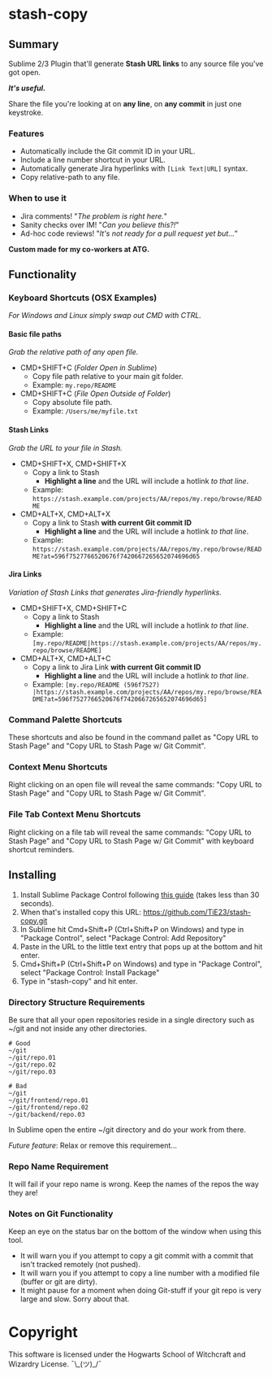 # stash-copy
## Summary
Sublime 2/3 Plugin that'll generate **Stash URL links** to any source file you've got open.

**_It's useful._**

Share the file you're looking at on **any line**, on **any commit** in just one keystroke.

### Features
- Automatically include the Git commit ID in your URL.
- Include a line number shortcut in your URL.
- Automatically generate Jira hyperlinks with ```[Link Text|URL]``` syntax.
- Copy relative-path to any file.

### When to use it
- Jira comments! "_The problem is right here._"
- Sanity checks over IM! "_Can you believe this?!_"
- Ad-hoc code reviews! "_It's not ready for a pull request yet but..._"

**Custom made for my co-workers at ATG.**

## Functionality
### Keyboard Shortcuts (OSX Examples)
*For Windows and Linux simply swap out CMD with CTRL.*
#### Basic file paths
*Grab the relative path of any open file.*
- CMD+SHIFT+C (*Folder Open in Sublime*)
  - Copy file path relative to your main git folder.
  - Example: ```my.repo/README```
- CMD+SHIFT+C (*File Open Outside of Folder*)
  - Copy absolute file path.
  - Example: ```/Users/me/myfile.txt```
#### Stash Links
*Grab the URL to your file in Stash.*
- CMD+SHIFT+X, CMD+SHIFT+X
  - Copy a link to Stash
    - **Highlight a line** and the URL will include a hotlink *to that line*.
  - Example: ```https://stash.example.com/projects/AA/repos/my.repo/browse/README```
- CMD+ALT+X, CMD+ALT+X
  - Copy a link to Stash **with current Git commit ID**
    - **Highlight a line** and the URL will include a hotlink *to that line*.
  - Example: ```https://stash.example.com/projects/AA/repos/my.repo/browse/README?at=596f7527766520676f7420667265652074696d65```
#### Jira Links
*Variation of Stash Links that generates Jira-friendly hyperlinks.*
- CMD+SHIFT+X, CMD+SHIFT+C
  - Copy a link to Stash
    - **Highlight a line** and the URL will include a hotlink *to that line*.
  - Example: ```[my.repo/README|https://stash.example.com/projects/AA/repos/my.repo/browse/README]```
- CMD+ALT+X, CMD+ALT+C
  - Copy a link to Jira Link **with current Git commit ID**
    - **Highlight a line** and the URL will include a hotlink *to that line*.
  - Example: ```[my.repo/README (596f7527) |https://stash.example.com/projects/AA/repos/my.repo/browse/README?at=596f7527766520676f7420667265652074696d65]```

### Command Palette Shortcuts
These shortcuts and also be found in the command pallet as "Copy URL to Stash Page" and "Copy URL to Stash Page w/ Git Commit".

### Context Menu Shortcuts
Right clicking on an open file will reveal the same commands: "Copy URL to Stash Page" and "Copy URL to Stash Page w/ Git Commit".

### File Tab Context Menu Shortcuts
Right clicking on a file tab will reveal the same commands: "Copy URL to Stash Page" and "Copy URL to Stash Page w/ Git Commit" with keyboard shortcut reminders.

## Installing
1. Install Sublime Package Control following [this guide](https://packagecontrol.io/installation) (takes less than 30 seconds).
2. When that's installed copy this URL: https://github.com/TiE23/stash-copy.git
3. In Sublime hit Cmd+Shift+P (Ctrl+Shift+P on Windows) and type in "Package Control", select "Package Control: Add Repository"
4. Paste in the URL to the little text entry that pops up at the bottom and hit enter.
5. Cmd+Shift+P (Ctrl+Shift+P on Windows) and type in "Package Control", select "Package Control: Install Package"
6. Type in "stash-copy" and hit enter.

### Directory Structure Requirements
Be sure that all your open repositories reside in a single directory such as ~/git and not inside any other directories.

```
# Good
~/git
~/git/repo.01
~/git/repo.02
~/git/repo.03

# Bad
~/git
~/git/frontend/repo.01
~/git/frontend/repo.02
~/git/backend/repo.03
```

In Sublime open the entire ~/git directory and do your work from there.

_Future feature_: Relax or remove this requirement...

### Repo Name Requirement
It will fail if your repo name is wrong. Keep the names of the repos the way they are!

### Notes on Git Functionality
Keep an eye on the status bar on the bottom of the window when using this tool.
- It will warn you if you attempt to copy a git commit with a commit that isn't tracked remotely (not pushed).
- It will warn you if you attempt to copy a line number with a modified file (buffer or git are dirty).
- It might pause for a moment when doing Git-stuff if your git repo is very large and slow. Sorry about that.

# Copyright
This software is licensed under the Hogwarts School of Witchcraft and Wizardry License. ¯\\\_(ツ)\_/¯